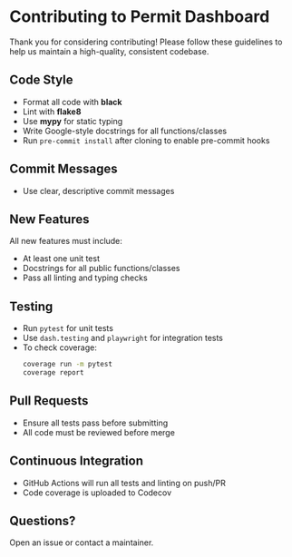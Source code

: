 # Contributing to Permit Dashboard

Thank you for considering contributing! Please follow these guidelines to help us maintain a high-quality, consistent codebase.

## Code Style
- Format all code with **black**
- Lint with **flake8**
- Use **mypy** for static typing
- Write Google-style docstrings for all functions/classes
- Run `pre-commit install` after cloning to enable pre-commit hooks

## Commit Messages
- Use clear, descriptive commit messages

## New Features
All new features must include:
- At least one unit test
- Docstrings for all public functions/classes
- Pass all linting and typing checks

## Testing
- Run `pytest` for unit tests
- Use `dash.testing` and `playwright` for integration tests
- To check coverage:
  ```bash
  coverage run -m pytest
  coverage report
  ```

## Pull Requests
- Ensure all tests pass before submitting
- All code must be reviewed before merge

## Continuous Integration
- GitHub Actions will run all tests and linting on push/PR
- Code coverage is uploaded to Codecov

## Questions?
Open an issue or contact a maintainer.
